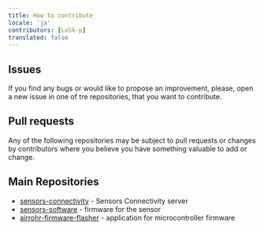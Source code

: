 ```yaml
---
title: How to contribute
locale: 'ja' 
contributors: [LoSk-p]
translated: false
---
```


## Issues

If you find any bugs or would like to propose an improvement, please, open a new issue in one of tre repositories, that you want to contribute.

## Pull requests

Any of the following repositories may be subject to pull requests or changes by contributors where you believe you have something valuable to add or change.

## Main Repositories

- [sensors-connectivity](https://github.com/airalab/sensors-connectivity) - Sensors Connectivity server
- [sensors-software](https://github.com/LoSk-p/sensors-software) - firmware for the sensor
- [airrohr-firmware-flasher](https://github.com/LoSk-p/airrohr-firmware-flasher) - application for microcontroller firmware
